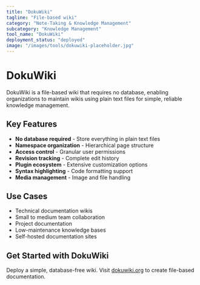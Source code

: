 ```yaml
---
title: "DokuWiki"
tagline: "File-based wiki"
category: "Note-Taking & Knowledge Management"
subcategory: "Knowledge Management"
tool_name: "DokuWiki"
deployment_status: "deployed"
image: "/images/tools/dokuwiki-placeholder.jpg"
---
```


# DokuWiki

DokuWiki is a file-based wiki that requires no database, enabling organizations to maintain wikis using plain text files for simple, reliable knowledge management.

## Key Features

- **No database required** - Store everything in plain text files
- **Namespace organization** - Hierarchical page structure
- **Access control** - Granular user permissions
- **Revision tracking** - Complete edit history
- **Plugin ecosystem** - Extensive customization options
- **Syntax highlighting** - Code formatting support
- **Media management** - Image and file handling

## Use Cases

- Technical documentation wikis
- Small to medium team collaboration
- Project documentation
- Low-maintenance knowledge bases
- Self-hosted documentation sites

## Get Started with DokuWiki

Deploy a simple, database-free wiki. Visit [dokuwiki.org](https://www.dokuwiki.org) to create file-based documentation.